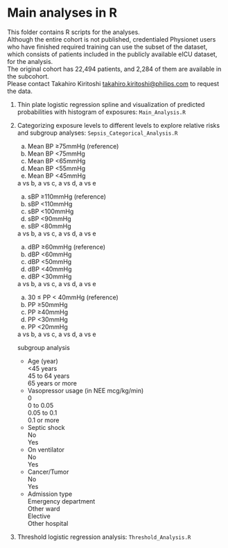 # Main analyses in R

This folder contains R scripts for the analyses.<br>
Although the entire cohort is not published, credentialed Physionet users who have finished required training can use the subset of the dataset, which consists of patients included in the publicly available eICU dataset, for the analysis.<br>
The original cohort has 22,494 patients, and 2,284 of them are available in the subcohort.<br>
Please contact Takahiro Kiritoshi <takahiro.kiritoshi@philips.com> to request the data.

1. Thin plate logistic regression spline and visualization of predicted probabilities with histogram of exposures: `Main_Analysis.R`

2. Categorizing exposure levels to different levels to explore relative risks and subgroup analyses: `Sepsis_Categorical_Analysis.R`
	<p><ol type="a">
		<li>Mean BP ≥75mmHg (reference)</li>
		<li>Mean BP <75mmHg</li>
		<li>Mean BP <65mmHg</li>
		<li>Mean BP <55mmHg</li>
		<li>Mean BP <45mmHg</li>
	</ol>
	a vs b, a vs c, a vs d, a vs e</p>
	
	<p><ol type="a">
		<li>sBP ≥110mmHg (reference)</li>
		<li>sBP <110mmHg</li>
		<li>sBP <100mmHg</li>
		<li>sBP <90mmHg</li>
		<li>sBP <80mmHg</li>
	</ol>
	a vs b, a vs c, a vs d, a vs e</p>
	
	<p><ol type="a">
		<li>dBP ≥60mmHg (reference)</li>
		<li>dBP <60mmHg</li>
		<li>dBP <50mmHg</li>
		<li>dBP <40mmHg</li>
		<li>dBP <30mmHg</li>
	</ol>
	a vs b, a vs c, a vs d, a vs e</p>
	
	<p><ol type="a">
		<li>30 ≤ PP < 40mmHg (reference)</li>
		<li>PP ≥50mmHg</li>
		<li>PP ≥40mmHg</li>
		<li>PP <30mmHg</li>
		<li>PP <20mmHg</li>
	</ol>
	a vs b, a vs c, a vs d, a vs e</p>
	
	
	subgroup analysis
	- Age (year)<br>
		<45 years<br>
		45 to 64 years<br>
		65 years or more
	- Vasopressor usage (in NEE mcg/kg/min)<br>
		0<br>
		0 to 0.05<br>
		0.05 to 0.1<br>
		0.1 or more
	- Septic shock<br>
		No<br>
		Yes
	- On ventilator<br>
		No<br>
		Yes
	- Cancer/Tumor<br>
		No<br>
		Yes
	- Admission type<br>
		Emergency department<br>
		Other ward<br>
		Elective<br>
		Other hospital

3. Threshold logistic regression analysis: `Threshold_Analysis.R`
